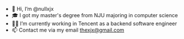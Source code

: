- 👋 Hi, I’m @nullxjx
- 🎓 I got my master's degree from NJU majoring in computer science
- 👨‍💻 I’m currently working in Tencent as a backend software engineer
- 📫 Contact me via my email thexjx@gmail.com

<!---
nullxjx/nullxjx is a ✨ special ✨ repository because its `README.md` (this file) appears on your GitHub profile.
You can click the Preview link to take a look at your changes.
--->
